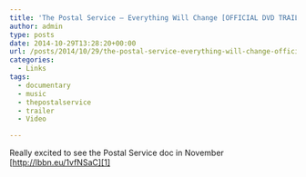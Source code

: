 ```yaml
---
title: 'The Postal Service – Everything Will Change [OFFICIAL DVD TRAILER] – YouTube'
author: admin
type: posts
date: 2014-10-29T13:28:20+00:00
url: /posts/2014/10/29/the-postal-service-everything-will-change-official-dvd-trailer-youtube/
categories:
  - Links
tags:
  - documentary
  - music
  - thepostalservice
  - trailer
  - Video

---
```

Really excited to see the Postal Service doc in November [http://lbbn.eu/1vfNSaC][1]

 [1]: https://www.youtube.com/watch?v=qgi4L_Vzj6Y